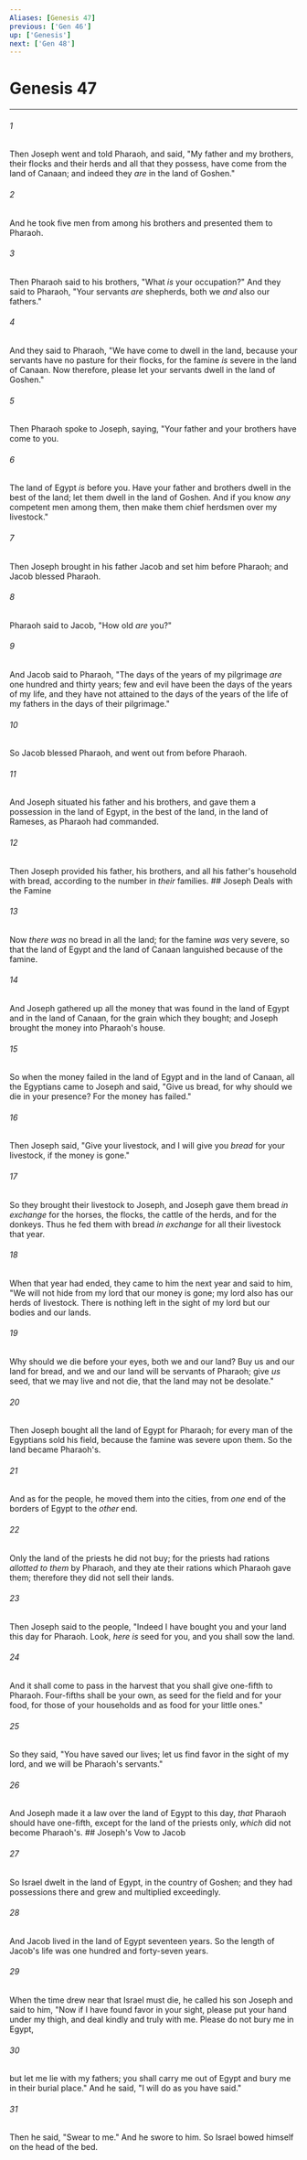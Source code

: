 ```yaml
---
Aliases: [Genesis 47]
previous: ['Gen 46']
up: ['Genesis']
next: ['Gen 48']
---
```

# Genesis 47

***


###### 1 
Then Joseph went and told Pharaoh, and said, "My father and my brothers, their flocks and their herds and all that they possess, have come from the land of Canaan; and indeed they _are_ in the land of Goshen." 

###### 2 
And he took five men from among his brothers and presented them to Pharaoh. 

###### 3 
Then Pharaoh said to his brothers, "What _is_ your occupation?" And they said to Pharaoh, "Your servants _are_ shepherds, both we _and_ also our fathers." 

###### 4 
And they said to Pharaoh, "We have come to dwell in the land, because your servants have no pasture for their flocks, for the famine _is_ severe in the land of Canaan. Now therefore, please let your servants dwell in the land of Goshen." 

###### 5 
Then Pharaoh spoke to Joseph, saying, "Your father and your brothers have come to you. 

###### 6 
The land of Egypt _is_ before you. Have your father and brothers dwell in the best of the land; let them dwell in the land of Goshen. And if you know _any_ competent men among them, then make them chief herdsmen over my livestock." 

###### 7 
Then Joseph brought in his father Jacob and set him before Pharaoh; and Jacob blessed Pharaoh. 

###### 8 
Pharaoh said to Jacob, "How old _are_ you?" 

###### 9 
And Jacob said to Pharaoh, "The days of the years of my pilgrimage _are_ one hundred and thirty years; few and evil have been the days of the years of my life, and they have not attained to the days of the years of the life of my fathers in the days of their pilgrimage." 

###### 10 
So Jacob blessed Pharaoh, and went out from before Pharaoh. 

###### 11 
And Joseph situated his father and his brothers, and gave them a possession in the land of Egypt, in the best of the land, in the land of Rameses, as Pharaoh had commanded. 

###### 12 
Then Joseph provided his father, his brothers, and all his father's household with bread, according to the number in _their_ families. ## Joseph Deals with the Famine 

###### 13 
Now _there was_ no bread in all the land; for the famine _was_ very severe, so that the land of Egypt and the land of Canaan languished because of the famine. 

###### 14 
And Joseph gathered up all the money that was found in the land of Egypt and in the land of Canaan, for the grain which they bought; and Joseph brought the money into Pharaoh's house. 

###### 15 
So when the money failed in the land of Egypt and in the land of Canaan, all the Egyptians came to Joseph and said, "Give us bread, for why should we die in your presence? For the money has failed." 

###### 16 
Then Joseph said, "Give your livestock, and I will give you _bread_ for your livestock, if the money is gone." 

###### 17 
So they brought their livestock to Joseph, and Joseph gave them bread _in exchange_ for the horses, the flocks, the cattle of the herds, and for the donkeys. Thus he fed them with bread _in exchange_ for all their livestock that year. 

###### 18 
When that year had ended, they came to him the next year and said to him, "We will not hide from my lord that our money is gone; my lord also has our herds of livestock. There is nothing left in the sight of my lord but our bodies and our lands. 

###### 19 
Why should we die before your eyes, both we and our land? Buy us and our land for bread, and we and our land will be servants of Pharaoh; give _us_ seed, that we may live and not die, that the land may not be desolate." 

###### 20 
Then Joseph bought all the land of Egypt for Pharaoh; for every man of the Egyptians sold his field, because the famine was severe upon them. So the land became Pharaoh's. 

###### 21 
And as for the people, he moved them into the cities, from _one_ end of the borders of Egypt to the _other_ end. 

###### 22 
Only the land of the priests he did not buy; for the priests had rations _allotted to them_ by Pharaoh, and they ate their rations which Pharaoh gave them; therefore they did not sell their lands. 

###### 23 
Then Joseph said to the people, "Indeed I have bought you and your land this day for Pharaoh. Look, _here is_ seed for you, and you shall sow the land. 

###### 24 
And it shall come to pass in the harvest that you shall give one-fifth to Pharaoh. Four-fifths shall be your own, as seed for the field and for your food, for those of your households and as food for your little ones." 

###### 25 
So they said, "You have saved our lives; let us find favor in the sight of my lord, and we will be Pharaoh's servants." 

###### 26 
And Joseph made it a law over the land of Egypt to this day, _that_ Pharaoh should have one-fifth, except for the land of the priests only, _which_ did not become Pharaoh's. ## Joseph's Vow to Jacob 

###### 27 
So Israel dwelt in the land of Egypt, in the country of Goshen; and they had possessions there and grew and multiplied exceedingly. 

###### 28 
And Jacob lived in the land of Egypt seventeen years. So the length of Jacob's life was one hundred and forty-seven years. 

###### 29 
When the time drew near that Israel must die, he called his son Joseph and said to him, "Now if I have found favor in your sight, please put your hand under my thigh, and deal kindly and truly with me. Please do not bury me in Egypt, 

###### 30 
but let me lie with my fathers; you shall carry me out of Egypt and bury me in their burial place." And he said, "I will do as you have said." 

###### 31 
Then he said, "Swear to me." And he swore to him. So Israel bowed himself on the head of the bed.
